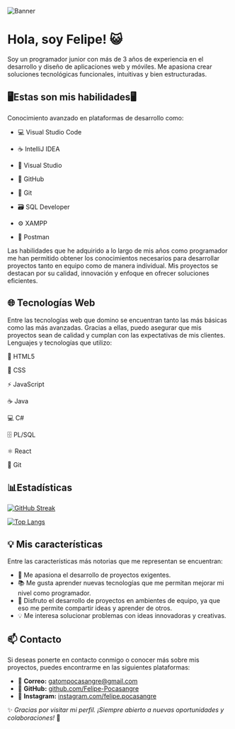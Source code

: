 ![Banner](https://github.com/Felipe-Pocasangre/Felipe-Pocasangre/blob/main/banner.png?raw=true)
# Hola, soy Felipe! 😺
Soy un programador junior con más de 3 años de experiencia en el desarrollo y diseño de aplicaciones web y móviles. Me apasiona crear soluciones tecnológicas funcionales, intuitivas y bien estructuradas.


## 🖥️Estas son mis habilidades🖥️
Conocimiento avanzado en plataformas de desarrollo como:

- 💻 Visual Studio Code

- ☕ IntelliJ IDEA

- 🧩 Visual Studio

- 🐙 GitHub

- 🌿 Git

- 🗃️ SQL Developer

- ⚙️ XAMPP

- 🚀 Postman

Las habilidades que he adquirido a lo largo de mis años como programador me han permitido obtener los conocimientos necesarios para desarrollar proyectos tanto en equipo como de manera individual. Mis proyectos se destacan por su calidad, innovación y enfoque en ofrecer soluciones eficientes.


## 🌐 Tecnologías Web

Entre las tecnologías web que domino se encuentran tanto las más básicas como las más avanzadas. Gracias a ellas, puedo asegurar que mis proyectos sean de calidad y cumplan con las expectativas de mis clientes.
Lenguajes y tecnologías que utilizo:

🧱 HTML5

🎨 CSS

⚡ JavaScript

☕ Java

💻 C#

🗄️ PL/SQL

⚛️ React

🌿 Git
## 📊Estadísticas

[![GitHub Streak](https://github-readme-streak-stats.herokuapp.com?user=Felipe-Pocasangre)](https://git.io/streak-stats)


[![Top Langs](https://github-readme-stats.vercel.app/api/top-langs/?username=anuraghazra&layout=donut)](https://github.com/anuraghazra/github-readme-stats)
## 💡 Mis características  

Entre las características más notorias que me representan se encuentran:  

- 🚀 Me apasiona el desarrollo de proyectos exigentes.  
- 📚 Me gusta aprender nuevas tecnologías que me permitan mejorar mi nivel como programador.  
- 🤝 Disfruto el desarrollo de proyectos en ambientes de equipo, ya que eso me permite compartir ideas y aprender de otros.  
- 💡 Me interesa solucionar problemas con ideas innovadoras y creativas.  

## 📫 Contacto  

Si deseas ponerte en contacto conmigo o conocer más sobre mis proyectos, puedes encontrarme en las siguientes plataformas:  

- 📧 **Correo:** [gatompocasangre@gmail.com](mailto:gatompocasangre@gmail.com)   
- 🐙 **GitHub:** [github.com/Felipe-Pocasangre](https://github.com/Felipe-Pocasangre)  
- 📸 **Instagram:** [instagram.com/felipe.pocasangre](https://instagram.com/felipe.pocasangre)  

✨ *Gracias por visitar mi perfil. ¡Siempre abierto a nuevas oportunidades y colaboraciones!* 🚀
